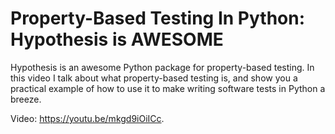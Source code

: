 # Property-Based Testing In Python: Hypothesis is AWESOME

Hypothesis is an awesome Python package for property-based testing. In this video I talk about what property-based testing is, and show you a practical example of how to use it to make writing software tests in Python a breeze.

Video: https://youtu.be/mkgd9iOiICc.
